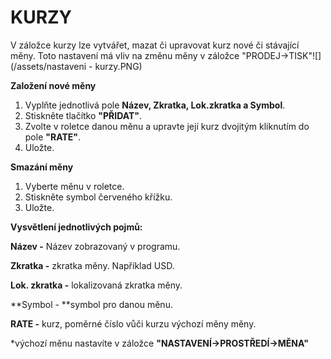 # KURZY

V záložce kurzy lze vytvářet, mazat či upravovat kurz nové či stávající měny. Toto nastavení má vliv na změnu měny v záložce "PRODEJ-&gt;TISK"![](/assets/nastaveni - kurzy.PNG)

**Založení nové měny**

1. Vyplňte jednotlivá pole **Název, Zkratka, Lok.zkratka a Symbol**.
2. Stiskněte tlačítko **"PŘIDAT"**.
3. Zvolte v roletce danou měnu a upravte její kurz dvojitým kliknutím do pole **"RATE"**.
4. Uložte.

**Smazání měny**

1. Vyberte měnu v roletce.
2. Stiskněte symbol červeného křížku.
3. Uložte.

**Vysvětlení jednotlivých pojmů:**

**Název -** Název zobrazovaný v programu.

**Zkratka -** zkratka měny. Například USD.

**Lok. zkratka -** lokalizovaná zkratka měny.

**Symbol - **symbol pro danou měnu.

**RATE -** kurz, poměrné číslo vůči kurzu výchozí měny měny.

\*výchozí měnu nastavíte v záložce **"NASTAVENÍ-&gt;PROSTŘEDÍ-&gt;MĚNA"**


